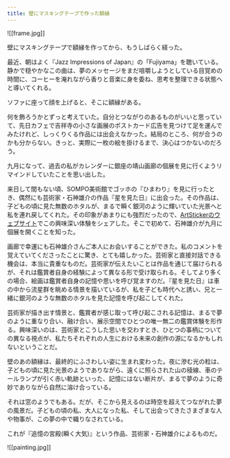 ```yaml
---
title: 壁にマスキングテープで作った額縁
---
```


![[frame.jpg]]

壁にマスキングテープで額縁を作ってから、もうしばらく経った。

最近、朝はよく『Jazz Impressions of Japan』の「Fujiyama」を聴いている。静かで穏やかなこの曲は、夢のメッセージをまだ咀嚼しようとしている目覚めの時間に、コーヒーを淹れながら香りと音楽に身を委ね、思考を整理できる状態へと導いてくれる。

ソファに座って顔を上げると、そこに額縁がある。

何を飾ろうかとずっと考えていた。自分とつながりのあるものがいいと思っていて、先日カフェで吉祥寺の小さな画展のポストカード広告を見つけて足を運んでみたけれど、しっくりくる作品には出会えなかった。結局のところ、何が合うのかも分からない。きっと、実際に一枚の絵を掛けるまで、決心はつかないのだろう。

九月になって、過去の私がカレンダーに銀座の靖山画廊の個展を見に行くようリマインドしていたことを思い出した。

来日して間もない頃、SOMPO美術館でゴッホの『ひまわり』を見に行ったとき、偶然にも芸術家・石神雄介の作品『星を見た日』に出会った。その作品は、子どもの頃に見た無数のホタルが、まるで瞬く銀河のように輝いていた光景へと私を連れ戻してくれた。その印象があまりにも強烈だったので、[ArtStickerのウェブサイト](https://artsticker.app/posts/358740)でこの興味深い体験をシェアした。そこで初めて、石神雄介が九月に個展を開くことを知った。

画廊で幸運にも石神雄介さんご本人にお会いすることができた。私のコメントを覚えていてくださったことに驚き、とても嬉しかった。芸術家と直接対話できる機会は、本当に貴重なものだ。芸術家が伝えたいことは作品を通じて届けられるが、それは鑑賞者自身の経験によって異なる形で受け取られる。そしてより多くの場合、絵画は鑑賞者自身の記憶や思いを呼び覚ますのだ。『星を見た日』は車の中から流星群を眺める情景を描いているが、私を子ども時代へと誘い、兄と一緒に銀河のような無数のホタルを見た記憶を呼び起こしてくれた。

芸術家が描き出す情景と、鑑賞者が感じ取って呼び起こされる記憶は、まるで夢のように重なり合い、融け合い、展示空間でひとつの唯一無二の鑑賞体験を形作る。興味深いのは、芸術家とこうした思いを交わすとき、ひとつの事柄についての異なる視点が、私たちそれぞれの人生における未来の創作の源になるかもしれないということだ。

壁のあの額縁は、最終的にふさわしい姿に生まれ変わった。夜に滲む光の粒は、子どもの頃に見た光景のようでありながら、遠くに照らされた山の稜線、車のテールランプが引く赤い軌跡といった、記憶にはない断片が、まるで夢のように奇妙でありながら自然に溶け合っている。

それは窓のようでもある。だが、そこから見えるのは時空を超えてつながれた夢の風景だ。子どもの頃の私、大人になった私、そして出会ってきたさまざまな人や物事が、この夢の中で織りなされている。

これが『追憶の宮殿(瞬く大気)』という作品、芸術家・石神雄介によるものだ。

![[painting.jpg]]
